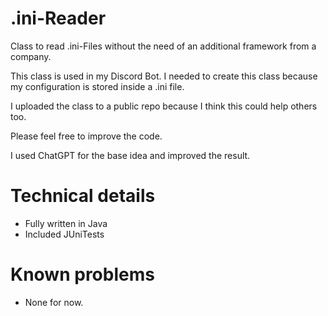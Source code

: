 # .ini-Reader
Class to read .ini-Files without the need of an additional framework from a company. 

This class is used in my Discord Bot. I needed to create this class because my configuration is stored inside a .ini file. 

I uploaded the class to a public repo because I think this could help others too.

Please feel free to improve the code.

I used ChatGPT for the base idea and improved the result.


 # Technical details 
 * Fully written in Java
 * Included JUniTests

# Known problems
* None for now.
